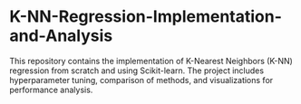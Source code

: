 # K-NN-Regression-Implementation-and-Analysis
This repository contains the implementation of K-Nearest Neighbors (K-NN) regression from scratch and using Scikit-learn. The project includes hyperparameter tuning, comparison of methods, and visualizations for performance analysis.
